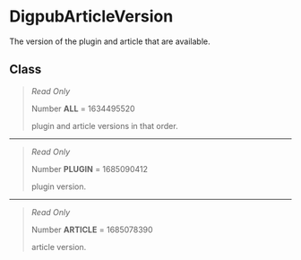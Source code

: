 # DigpubArticleVersion
The version of the plugin and article that are available.

## Class
> *Read Only* 
> 
> Number **ALL** = 1634495520
> 
> plugin and article versions in that order.
*** 
> *Read Only* 
> 
> Number **PLUGIN** = 1685090412
> 
> plugin version.
*** 
> *Read Only* 
> 
> Number **ARTICLE** = 1685078390
> 
> article version.

